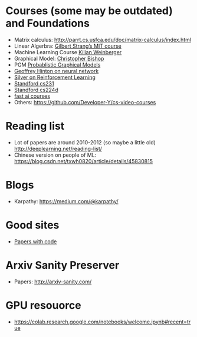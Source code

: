 # Courses (some may be outdated) and Foundations
* Matrix calculus: http://parrt.cs.usfca.edu/doc/matrix-calculus/index.html
* Linear Algerbra: [Gilbert Strang’s MIT course](https://ocw.mit.edu/courses/mathematics/18-06-linear-algebra-spring-2010/)
* Machine Learning Course [Kilian Weinberger](https://www.youtube.com/channel/UC7p_I0qxYZP94vhesuLAWNA)
* Graphical Model: [Christopher Bishop](https://www.youtube.com/watch?v=ju1Grt2hdko)
* PGM [Probablistic Graphical Models](https://www.youtube.com/watch?v=GqMzbbaN6T4&list=PLzERW_Obpmv-_TkPEmCyzaJUGHtl7S01i) 
* [Geoffrey Hinton on neural network](https://www.coursera.org/learn/neural-networks)
* [Silver on Reinforcement Learning](http://www0.cs.ucl.ac.uk/staff/d.silver/web/Teaching.html)
* [Standford cs231](http://cs231n.stanford.edu/)
* [Standford cs224d](http://cs224d.stanford.edu/)
* [fast ai courses](http://course.fast.ai/start.html)
* Others: https://github.com/Developer-Y/cs-video-courses


# Reading list
* Lot of papers are around 2010-2012 (so maybe a little old) http://deeplearning.net/reading-list/
* Chinese version on people of ML: https://blog.csdn.net/txwh0820/article/details/45830815

# Blogs
* Karpathy: https://medium.com/@karpathy/

# Good sites
* [Papers with code](https://paperswithcode.com/sota)

# Arxiv Sanity Preserver
* Papers: http://arxiv-sanity.com/


# GPU resouorce
* https://colab.research.google.com/notebooks/welcome.ipynb#recent=true
